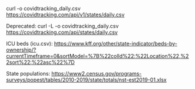 curl -o covidtracking_daily.csv https://covidtracking.com/api/v1/states/daily.csv

Deprecated: curl -L -o covidtracking_daily.csv https://covidtracking.com/api/states/daily.csv

ICU beds (icu.csv): https://www.kff.org/other/state-indicator/beds-by-ownership/?currentTimeframe=0&sortModel=%7B%22colId%22:%22Location%22,%22sort%22:%22asc%22%7D

State populations:
https://www2.census.gov/programs-surveys/popest/tables/2010-2019/state/totals/nst-est2019-01.xlsx

